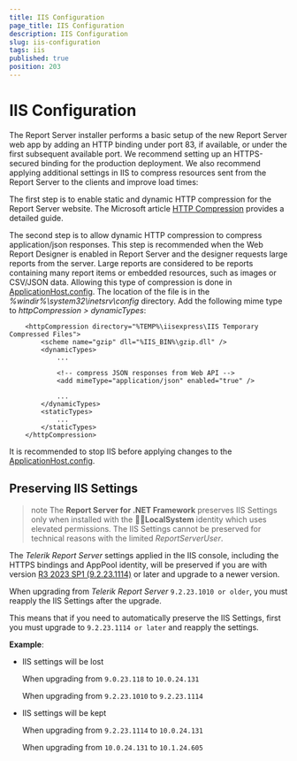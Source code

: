 ```yaml
---
title: IIS Configuration
page_title: IIS Configuration
description: IIS Configuration
slug: iis-configuration
tags: iis
published: true
position: 203
---
```


# IIS Configuration

The Report Server installer performs a basic setup of the new Report Server web app by adding an HTTP binding under port 83, if available, or under the first subsequent available port. We recommend setting up an HTTPS-secured binding for the production deployment. We also recommend applying additional settings in IIS to compress resources sent from the Report Server to the clients and improve load times:

The first step is to enable static and dynamic HTTP compression for the Report Server website. The Microsoft article [HTTP Compression](https://learn.microsoft.com/en-us/iis/configuration/system.webserver/httpcompression/) provides a detailed guide.

The second step is to allow dynamic HTTP compression to compress application/json responses. This step is recommended when the Web Report Designer is enabled in Report Server and the designer requests large reports from the server. Large reports are considered to be reports containing many report items or embedded resources, such as images or CSV/JSON data.
Allowing this type of compression is done in [ApplicationHost.config](https://docs.microsoft.com/en-us/iis/get-started/planning-your-iis-architecture/introduction-to-applicationhostconfig). The location of the file is in the *%windir%\system32\inetsrv\config* directory. Add the following mime type to *httpCompression > dynamicTypes*:

`````
	<httpCompression directory="%TEMP%\iisexpress\IIS Temporary Compressed Files">
		<scheme name="gzip" dll="%IIS_BIN%\gzip.dll" />
		<dynamicTypes>
			...

			<!-- compress JSON responses from Web API -->           
			<add mimeType="application/json" enabled="true" /> 

			...
		</dynamicTypes>
		<staticTypes>
			...
		</staticTypes>
	</httpCompression>
`````

It is recommended to stop IIS before applying changes to the [ApplicationHost.config](https://learn.microsoft.com/en-us/iis/get-started/planning-your-iis-architecture/introduction-to-applicationhostconfig).

## Preserving IIS Settings

>note The __Report Server for .NET Framework__ preserves IIS Settings only when installed with the __LocalSystem__ identity which uses elevated permissions. The IIS Settings cannot be preserved for technical reasons with the limited _ReportServerUser_.

The _Telerik Report Server_ settings applied in the IIS console, including the HTTPS bindings and AppPool identity, will be preserved if you are with version [R3 2023 SP1 (9.2.23.1114)](https://www.telerik.com/support/whats-new/report-server/release-history/progress-telerik-report-server-r3-2023-sp1-9-2-23-1114) or later and upgrade to a newer version.

When upgrading from _Telerik Report Server_ `9.2.23.1010 or older`, you must reapply the IIS Settings after the upgrade.

This means that if you need to automatically preserve the IIS Settings, first you must upgrade to `9.2.23.1114 or later` and reapply the settings.

__Example__:

* IIS settings will be lost

	When upgrading from `9.0.23.118` to `10.0.24.131`
	
	When upgrading from `9.2.23.1010` to `9.2.23.1114`

* IIS settings will be kept

	When upgrading from `9.2.23.1114` to `10.0.24.131`
	
	When upgrading from `10.0.24.131` to `10.1.24.605`
